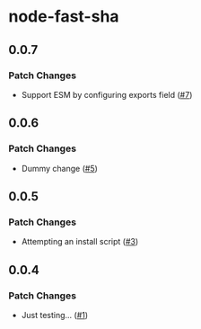 # node-fast-sha

## 0.0.7

### Patch Changes

- Support ESM by configuring exports field ([#7](https://github.com/FormidableLabs/node-fast-sha/pull/7))

## 0.0.6

### Patch Changes

- Dummy change ([#5](https://github.com/FormidableLabs/node-fast-sha/pull/5))

## 0.0.5

### Patch Changes

- Attempting an install script ([#3](https://github.com/FormidableLabs/node-fast-sha/pull/3))

## 0.0.4

### Patch Changes

- Just testing... ([#1](https://github.com/FormidableLabs/node-fast-sha/pull/1))
